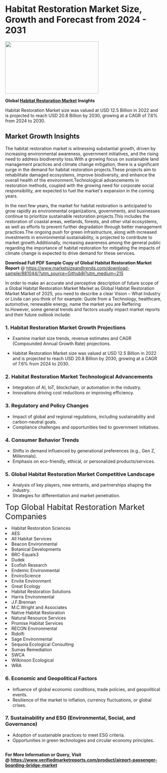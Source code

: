 <H1>Habitat Restoration Market Size, Growth and Forecast from 2024 - 2031</H1><img class="aligncenter size-medium wp-image-584254" src="https://thirdeyenews.in/wp-content/uploads/2024/09/Global-Market-Research-300x168.jpeg" alt="" width="300" height="168" /><p><strong>Global&nbsp;<a href="https://www.marketsizeandtrends.com/download-sample/881044/?utm_source=Github8j?utm_medium=215">Habitat Restoration Market</a> Insights</strong></p><p>Habitat Restoration Market size was valued at USD 12.5 Billion in 2022 and is projected to reach USD 20.8 Billion by 2030, growing at a CAGR of 7.6% from 2024 to 2030.</p><p><h2>Market Growth Insights</h2> <p>The habitat restoration market is witnessing substantial growth, driven by increasing environmental awareness, government initiatives, and the rising need to address biodiversity loss.With a growing focus on sustainable land management practices and climate change mitigation, there is a significant surge in the demand for habitat restoration projects.These projects aim to rehabilitate damaged ecosystems, improve biodiversity, and enhance the overall health of the environment.Technological advancements in restoration methods, coupled with the growing need for corporate social responsibility, are expected to fuel the market's expansion in the coming years.</p> <p>In the next few years, the market for habitat restoration is anticipated to grow rapidly as environmental organizations, governments, and businesses continue to prioritize sustainable restoration projects.This includes the restoration of coastal areas, wetlands, forests, and other vital ecosystems, as well as efforts to prevent further degradation through better management practices.The ongoing push for green infrastructure, along with increased investments in environmental sustainability, is projected to contribute to market growth.Additionally, increasing awareness among the general public regarding the importance of habitat restoration for mitigating the impacts of climate change is expected to drive demand for these services.</p> <p><span class=""><strong>Download Full PDF Sample Copy of Global Habitat Restoration Market Report</strong> @ <a href="https://www.marketsizeandtrends.com/download-sample/881044/?utm_source=Github8j?utm_medium=215" target="_blank">https://www.marketsizeandtrends.com/download-sample/881044/?utm_source=Github8j?utm_medium=215</a></span></p><p>In order to make an accurate and perceptive description of future scope of a Global&nbsp;Habitat Restoration Market Market as Global&nbsp;Habitat Restoration Market Market of 2025, you need to describe a clear Vision &ndash; What Industry or Linda can you think of for example: Quote from a Technology, healthcare, automotive, renewable energy, name the market you are Reffering to.However, some general trends and factors usually impact market reports and their future outlook include:</p><h3>1.&nbsp;<strong>Habitat Restoration Market Growth Projections</strong></h3><ul><li>Examine market size trends, revenue estimates and CAGR (Compounded Annual Growth Rate) projections.</li><li><p>Habitat Restoration Market size was valued at USD 12.5 Billion in 2022 and is projected to reach USD 20.8 Billion by 2030, growing at a CAGR of 7.6% from 2024 to 2030.</p></li></ul><h3>2.&nbsp;<strong>Habitat Restoration Market Technological Advancements</strong></h3><ul><li>Integration of AI, IoT, blockchain, or automation in the industry.</li><li>Innovations driving cost reductions or improving efficiency.</li></ul><h3>3.&nbsp;<strong>Regulatory and Policy Changes</strong></h3><ul><li>Impact of global and regional regulations, including sustainability and carbon-neutral goals.</li><li>Compliance challenges and opportunities tied to government initiatives.</li></ul><h3>4.&nbsp;<strong>Consumer Behavior Trends</strong></h3><ul><li>Shifts in demand influenced by generational preferences (e.g., Gen Z, Millennials).</li><li>Emphasis on eco-friendly, ethical, or personalized products/services.</li></ul><h3>5.&nbsp;<strong>Global Habitat Restoration Market Competitive Landscape</strong></h3><ul><li>Analysis of key players, new entrants, and partnerships shaping the industry.</li><li>Strategies for differentiation and market penetration.</li></ul><p data-pm-slice="1 1 []"><span style="color: inherit; font-family: inherit; font-size: 25px;">Top Global Habitat Restoration Market Companies</span></p><div class="" data-test-id=""><p><li>Habitat Restoration Sciences</li><li> AES</li><li> All Habitat Services</li><li> Beacon Environmental</li><li> Botanical Developments</li><li> BRC-Equals3</li><li> Dudek</li><li> Ecofish Research</li><li> Endemic Environmental</li><li> EnviroScience</li><li> Envite Environment</li><li> Great Ecology</li><li> Habitat Restoration Solutions</li><li> Harris Environmental</li><li> J.F.Brennan</li><li> M.C.Wright and Associates</li><li> Native Habitat Restoration</li><li> Natural Resource Services</li><li> Promise Habitat Services</li><li> RECON Environmental</li><li> Ridolfi</li><li> Sage Environmental</li><li> Sequoia Ecological Consulting</li><li> Sumas Remediation</li><li> SWCA</li><li> Wilkinson Ecological</li><li> WRA</li></p></div><h3>6.&nbsp;<strong>Economic and Geopolitical Factors</strong></h3><ul><li>Influence of global economic conditions, trade policies, and geopolitical events.</li><li>Resilience of the market to inflation, currency fluctuations, or global crises.</li></ul><h3>7.&nbsp;<strong>Sustainability and ESG (Environmental, Social, and Governance)</strong></h3><ul><li>Adoption of sustainable practices to meet ESG criteria.</li><li>Opportunities in green technologies and circular economy principles.</li></ul><h2><strong style="font-size: 14px;">For More Information or Query, Visit @&nbsp;</strong><a style="background-color: #ffffff; font-size: 14px;" href="https://www.marketsizeandtrends.com/report/habitat-restoration-market/" target="_blank">https://www.verifiedmarketreports.com/product/airport-passenger-boarding-bridge-market</a></h2>